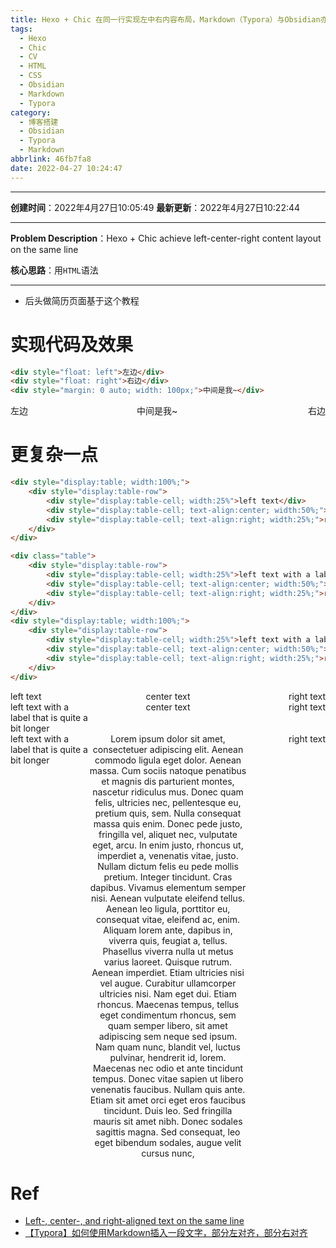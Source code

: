 ```yaml
---
title: Hexo + Chic 在同一行实现左中右内容布局，Markdown（Typora）与Obsidian亦可参考
tags:
  - Hexo
  - Chic
  - CV
  - HTML
  - CSS
  - Obsidian
  - Markdown
  - Typora
category:
  - 博客搭建
  - Obsidian
  - Typora
  - Markdown
abbrlink: 46fb7fa8
date: 2022-04-27 10:24:47
---
```


---

**创建时间**：2022年4月27日10:05:49
**最新更新**：2022年4月27日10:22:44

---

**Problem Description**：Hexo + Chic achieve left-center-right content layout on the same line

**核心思路**：用`HTML`语法

---

* 后头做简历页面基于这个教程


# 实现代码及效果
```html
<div style="float: left">左边</div>
<div style="float: right">右边</div>
<div style="margin: 0 auto; width: 100px;">中间是我~</div>
```

<div style="float: left">左边</div>
<div style="float: right">右边</div>
<div style="margin: 0 auto; width: 100px;">中间是我~</div>


# 更复杂一点
```html
<div style="display:table; width:100%;">
    <div style="display:table-row">
        <div style="display:table-cell; width:25%">left text</div>
        <div style="display:table-cell; text-align:center; width:50%;">center text</div>
        <div style="display:table-cell; text-align:right; width:25%;">right text</div>
    </div>
</div>

<div class="table">
    <div style="display:table-row">
        <div style="display:table-cell; width:25%">left text with a label that is quite a bit longer</div>
        <div style="display:table-cell; text-align:center; width:50%;">center text</div>
        <div style="display:table-cell; text-align:right; width:25%;">right text</div>
    </div>
</div>
<div style="display:table; width:100%;">
    <div style="display:table-row">
        <div style="display:table-cell; width:25%">left text with a label that is quite a bit longer</div>
        <div style="display:table-cell; text-align:center; width:50%;">Lorem ipsum dolor sit amet, consectetuer adipiscing elit. Aenean commodo ligula eget dolor. Aenean massa. Cum sociis natoque penatibus et magnis dis parturient montes, nascetur ridiculus mus. Donec quam felis, ultricies nec, pellentesque eu, pretium quis, sem. Nulla consequat massa quis enim. Donec pede justo, fringilla vel, aliquet nec, vulputate eget, arcu. In enim justo, rhoncus ut, imperdiet a, venenatis vitae, justo. Nullam dictum felis eu pede mollis pretium. Integer tincidunt. Cras dapibus. Vivamus elementum semper nisi. Aenean vulputate eleifend tellus. Aenean leo ligula, porttitor eu, consequat vitae, eleifend ac, enim. Aliquam lorem ante, dapibus in, viverra quis, feugiat a, tellus. Phasellus viverra nulla ut metus varius laoreet. Quisque rutrum. Aenean imperdiet. Etiam ultricies nisi vel augue. Curabitur ullamcorper ultricies nisi. Nam eget dui. Etiam rhoncus. Maecenas tempus, tellus eget condimentum rhoncus, sem quam semper libero, sit amet adipiscing sem neque sed ipsum. Nam quam nunc, blandit vel, luctus pulvinar, hendrerit id, lorem. Maecenas nec odio et ante tincidunt tempus. Donec vitae sapien ut libero venenatis faucibus. Nullam quis ante. Etiam sit amet orci eget eros faucibus tincidunt. Duis leo. Sed fringilla mauris sit amet nibh. Donec sodales sagittis magna. Sed consequat, leo eget bibendum sodales, augue velit cursus nunc,</div>
        <div style="display:table-cell; text-align:right; width:25%;">right text</div>
    </div>
</div>
```


<div style="display:table; width:100%;">
    <div style="display:table-row">
        <div style="display:table-cell; width:25%">left text</div>
        <div style="display:table-cell; text-align:center; width:50%;">center text</div>
        <div style="display:table-cell; text-align:right; width:25%;">right text</div>
    </div>
</div>

<div class="table">
    <div style="display:table-row">
        <div style="display:table-cell; width:25%">left text with a label that is quite a bit longer</div>
        <div style="display:table-cell; text-align:center; width:50%;">center text</div>
        <div style="display:table-cell; text-align:right; width:25%;">right text</div>
    </div>
</div>
<div style="display:table; width:100%;">
    <div style="display:table-row">
        <div style="display:table-cell; width:25%">left text with a label that is quite a bit longer</div>
        <div style="display:table-cell; text-align:center; width:50%;">Lorem ipsum dolor sit amet, consectetuer adipiscing elit. Aenean commodo ligula eget dolor. Aenean massa. Cum sociis natoque penatibus et magnis dis parturient montes, nascetur ridiculus mus. Donec quam felis, ultricies nec, pellentesque eu, pretium quis, sem. Nulla consequat massa quis enim. Donec pede justo, fringilla vel, aliquet nec, vulputate eget, arcu. In enim justo, rhoncus ut, imperdiet a, venenatis vitae, justo. Nullam dictum felis eu pede mollis pretium. Integer tincidunt. Cras dapibus. Vivamus elementum semper nisi. Aenean vulputate eleifend tellus. Aenean leo ligula, porttitor eu, consequat vitae, eleifend ac, enim. Aliquam lorem ante, dapibus in, viverra quis, feugiat a, tellus. Phasellus viverra nulla ut metus varius laoreet. Quisque rutrum. Aenean imperdiet. Etiam ultricies nisi vel augue. Curabitur ullamcorper ultricies nisi. Nam eget dui. Etiam rhoncus. Maecenas tempus, tellus eget condimentum rhoncus, sem quam semper libero, sit amet adipiscing sem neque sed ipsum. Nam quam nunc, blandit vel, luctus pulvinar, hendrerit id, lorem. Maecenas nec odio et ante tincidunt tempus. Donec vitae sapien ut libero venenatis faucibus. Nullam quis ante. Etiam sit amet orci eget eros faucibus tincidunt. Duis leo. Sed fringilla mauris sit amet nibh. Donec sodales sagittis magna. Sed consequat, leo eget bibendum sodales, augue velit cursus nunc,</div>
        <div style="display:table-cell; text-align:right; width:25%;">right text</div>
    </div>
</div>








# Ref
* [Left-, center-, and right-aligned text on the same line](https://stackoverflow.com/questions/8523028/left-center-and-right-aligned-text-on-the-same-line)
* [【Typora】如何使用Markdown插入一段文字，部分左对齐，部分右对齐](https://www.csdn.net/tags/OtTaMg3sMzIwNzUtYmxvZwO0O0OO0O0O.html)
